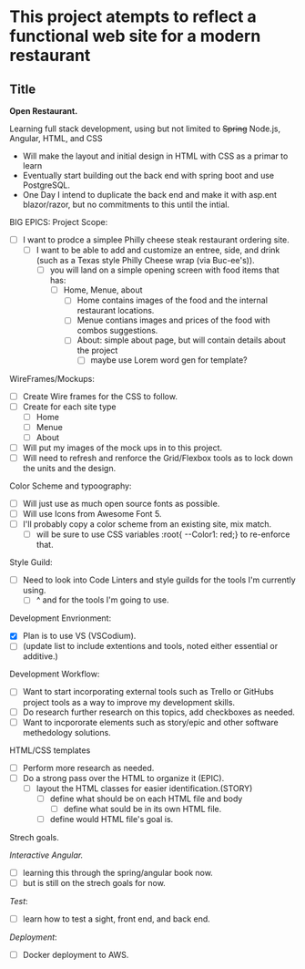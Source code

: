 # This project atempts to reflect a functional web site for a modern restaurant

## Title

**Open Restaurant.**

Learning full stack development, using but not limited to ~~Spring~~ Node.js, Angular, HTML, and CSS

* Will make the layout and initial design in HTML with CSS as a primar to learn
* Eventually start building out the back end with spring boot and use PostgreSQL.
* One Day I intend to duplicate the back end and make it with asp.ent blazor/razor, but no commitments to this until the intial.

BIG EPICS:
Project Scope:

* [ ] I want to prodce a simplee Philly cheese steak restaurant ordering site.
  * [ ] I want to be able to add and customize an entree, side, and drink (such as a Texas style Philly Cheese wrap (via Buc-ee's)).
    * [ ] you will land on a simple opening screen with food items that has:
      * [ ] Home, Menue, about
        * [ ] Home contains images of the food and the internal restaurant locations.
        * [ ] Menue contians images and prices of the food with combos suggestions.
        * [ ] About: simple about page, but will contain details about the project
          * [ ] maybe use Lorem word gen for template?

WireFrames/Mockups:

* [ ] Create Wire frames for the CSS to follow.
* [ ] Create for each site type
  * [ ] Home
  * [ ] Menue
  * [ ] About
* [ ] Will put my images of the mock ups in to this project.
* [ ] Will need to refresh and renforce the Grid/Flexbox tools as to lock down the units and the design.

Color Scheme and typoography:

* [ ] Will just use as much open source fonts as possible.
* [ ] Will use Icons from Awesome Font 5.
* [ ] I'll probably copy a color scheme from an existing site, mix match.
  * [ ] will be sure to use CSS variables :root{ --Color1: red;} to re-enforce that.

Style Guild:

* [ ] Need to look into Code Linters and style guilds for the tools I'm currently using.
  * [ ] ^ and for the tools I'm going to use.

Development Envrionment:

* [x] Plan is to use VS (VSCodium).
* [ ] (update list to include extentions and tools, noted either essential or additive.)

Development Workflow:

* [ ] Want to start incorporating external tools such as Trello or GitHubs project tools as a way to improve my development skills.
* [ ] Do research further research on this topics, add checkboxes as needed.
* [ ] Want to incpororate elements such as story/epic and other software methedology solutions.

HTML/CSS templates

* [ ] Perform more research as needed.
* [ ] Do a strong pass over the HTML to organize it (EPIC).
  * [ ] layout the HTML classes for easier identification.(STORY)
    * [ ] define what should be on each HTML file and body
      * [ ] define what sould be in its own HTML file.
    * [ ] define would HTML file's goal is.

Strech goals.

*Interactive Angular.*

* [ ] learning this through the spring/angular book now.
* [ ] but is still on the strech goals for now.

*Test*:

* [ ] learn how to test a sight, front end, and back end.

*Deployment*:

* [ ] Docker deployment to AWS.
